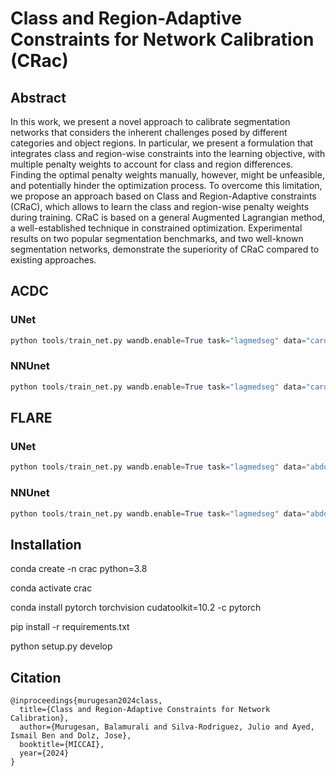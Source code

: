 # Class and Region-Adaptive Constraints for Network Calibration (CRac)

## Abstract
In this work, we present a novel approach to calibrate segmentation networks that considers the inherent challenges posed by different categories and object regions. In particular, we present a formulation that integrates class and region-wise constraints into the learning objective, with multiple penalty weights to account for class and region differences. Finding the optimal penalty weights manually, however, might be unfeasible, and potentially hinder the optimization process. To overcome this limitation, we propose an approach based on Class and Region-Adaptive constraints (CRaC), which allows to learn the class and region-wise penalty weights during training. CRaC is based on a general Augmented Lagrangian method, a well-established technique in constrained optimization. Experimental results on two popular segmentation benchmarks, and two well-known segmentation networks, demonstrate the superiority of CRaC compared to existing approaches.

## ACDC
### UNet
```python
python tools/train_net.py wandb.enable=True task="lagmedseg" data="cardiac" model="unet" model.num_classes="4" loss="ce" +lag="spatial_bndry_cls_aug_lag" lag.rho=0.1 lag.margin="5" optim="adam" scheduler="step" wandb.project="unet-cardiac"
```
### NNUnet 
```python
python tools/train_net.py wandb.enable=True task="lagmedseg" data="cardiac" model="nnunet" model.num_classes="4" loss="ce" +lag="spatial_bndry_cls_aug_lag" lag.rho=0.1 lag.margin="5" optim="adam" scheduler="step" wandb.project="unet-cardiac"
```
## FLARE
### UNet
```python
python tools/train_net.py wandb.enable=True task="lagmedseg" data="abdomen" data.batch_size="16" model="unet" model.num_classes="5" loss="ce" +lag="spatial_bndry_cls_aug_lag" lag.rho=0.1 lag.margin=5 optim="adam" scheduler="step" wandb.project="unet-abdomen"
```
### NNUnet 
```python
python tools/train_net.py wandb.enable=True task="lagmedseg" data="abdomen" data.batch_size="16" model="nnunet" model.num_classes="5" loss="ce" +lag="spatial_bndry_cls_aug_lag" lag.rho=0.1 lag.margin=5 optim="adam" scheduler="step" wandb.project="unet-abdomen"
```

## Installation

conda create -n crac python=3.8

conda activate crac

conda install pytorch torchvision cudatoolkit=10.2 -c pytorch

pip install -r requirements.txt

python setup.py develop

## Citation
```
@inproceedings{murugesan2024class,
  title={Class and Region-Adaptive Constraints for Network Calibration},
  author={Murugesan, Balamurali and Silva-Rodriguez, Julio and Ayed, Ismail Ben and Dolz, Jose},
  booktitle={MICCAI},
  year={2024}
}
```
